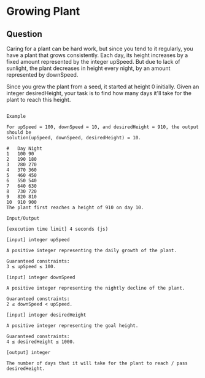 # Growing Plant

## Question

Caring for a plant can be hard work, but since you tend to it regularly, you have a plant that grows consistently. Each day, its height increases by a fixed amount represented by the integer upSpeed. But due to lack of sunlight, the plant decreases in height every night, by an amount represented by downSpeed.

Since you grew the plant from a seed, it started at height 0 initially. Given an integer desiredHeight, your task is to find how many days it'll take for the plant to reach this height.
```

Example

For upSpeed = 100, downSpeed = 10, and desiredHeight = 910, the output should be
solution(upSpeed, downSpeed, desiredHeight) = 10.

#	Day	Night
1	100	90
2	190	180
3	280	270
4	370	360
5	460	450
6	550	540
7	640	630
8	730	720
9	820	810
10	910	900
The plant first reaches a height of 910 on day 10.

Input/Output

[execution time limit] 4 seconds (js)

[input] integer upSpeed

A positive integer representing the daily growth of the plant.

Guaranteed constraints:
3 ≤ upSpeed ≤ 100.

[input] integer downSpeed

A positive integer representing the nightly decline of the plant.

Guaranteed constraints:
2 ≤ downSpeed < upSpeed.

[input] integer desiredHeight

A positive integer representing the goal height.

Guaranteed constraints:
4 ≤ desiredHeight ≤ 1000.

[output] integer

The number of days that it will take for the plant to reach / pass desiredHeight.
```

